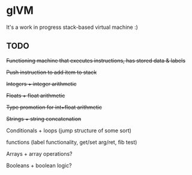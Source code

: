 # glVM

It's a work in progress stack-based virtual machine :)

## TODO

~~Functioning machine that executes instructions, has stored data & labels~~

~~Push instruction to add item to stack~~

~~Integers + integer arithmetic~~

~~Floats + float arithmetic~~

~~Type promotion for int+float arithmetic~~

~~Strings + string concatenation~~

Conditionals + loops (jump structure of some sort)

functions (label functionality, get/set arg/ret, fib test)

Arrays + array operations?

Booleans + boolean logic?
